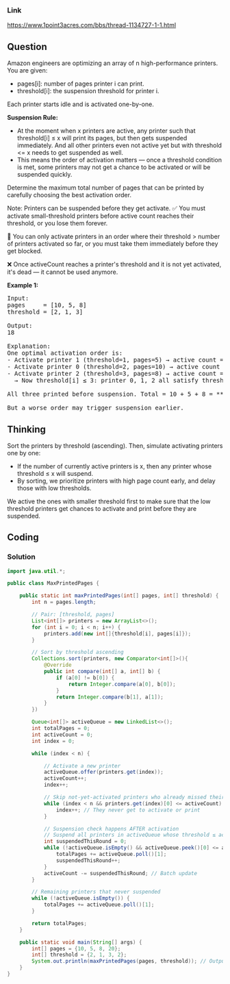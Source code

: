 ### Link
https://www.1point3acres.com/bbs/thread-1134727-1-1.html

## Question
Amazon engineers are optimizing an array of n high-performance printers. You are given:
* pages[i]: number of pages printer i can print.
* threshold[i]: the suspension threshold for printer i.

Each printer starts idle and is activated one-by-one.  

**Suspension Rule:**
* At the moment when x printers are active, any printer such that threshold[i] ≤ x will print its pages, but then gets suspended immediately. And all other printers even not active yet but with threshold <= x needs to get suspended as well.
* This means the order of activation matters — once a threshold condition is met, some printers may not get a chance to be activated or will be suspended quickly.

Determine the maximum total number of pages that can be printed by carefully choosing the best activation order.

Note: Printers can be suspended before they get activate.
✅ You must activate small-threshold printers before active count reaches their threshold, or you lose them forever.

🧮 You can only activate printers in an order where their threshold > number of printers activated so far, or you must take them immediately before they get blocked.

❌ Once activeCount reaches a printer's threshold and it is not yet activated, it's dead — it cannot be used anymore.

**Example 1:**
<pre>
Input:
pages     = [10, 5, 8]
threshold = [2, 1, 3]

Output:
18

Explanation:
One optimal activation order is:
- Activate printer 1 (threshold=1, pages=5) → active count = 1 → no suspension
- Activate printer 0 (threshold=2, pages=10) → active count = 2 → no suspension
- Activate printer 2 (threshold=3, pages=8) → active count = 3
  → Now threshold[i] ≤ 3: printer 0, 1, 2 all satisfy threshold ≤ 3, so they all suspend after printing.

All three printed before suspension. Total = 10 + 5 + 8 = **23**

But a worse order may trigger suspension earlier.
</pre>

## Thinking
Sort the printers by threshold (ascending). Then, simulate activating printers one by one:
* If the number of currently active printers is x, then any printer whose threshold ≤ x will suspend.
* By sorting, we prioritize printers with high page count early, and delay those with low thresholds.

We active the ones with smaller threshold first to make sure that the low threshold printers get chances to activate and print before they are suspended.

## Coding

### Solution
```java
import java.util.*;

public class MaxPrintedPages {

    public static int maxPrintedPages(int[] pages, int[] threshold) {
        int n = pages.length;

        // Pair: [threshold, pages]
        List<int[]> printers = new ArrayList<>();
        for (int i = 0; i < n; i++) {
            printers.add(new int[]{threshold[i], pages[i]});
        }

        // Sort by threshold ascending
        Collections.sort(printers, new Comparator<int[]>(){
            @Override
            public int compare(int[] a, int[] b) {
                if (a[0] != b[0]) {
                    return Integer.compare(a[0], b[0]);
                }
                return Integer.compare(b[1], a[1]);
            }
        })

        Queue<int[]> activeQueue = new LinkedList<>();
        int totalPages = 0;
        int activeCount = 0;
        int index = 0;

        while (index < n) {

            // Activate a new printer
            activeQueue.offer(printers.get(index));
            activeCount++;
            index++;

            // Skip not-yet-activated printers who already missed their window
            while (index < n && printers.get(index)[0] <= activeCount) {
                index++; // They never get to activate or print
            }

            // Suspension check happens AFTER activation
            // Suspend all printers in activeQueue whose threshold ≤ activeCount
            int suspendedThisRound = 0;
            while (!activeQueue.isEmpty() && activeQueue.peek()[0] <= activeCount) {
                totalPages += activeQueue.poll()[1];
                suspendedThisRound++;
            }
            activeCount -= suspendedThisRound; // Batch update
        }

        // Remaining printers that never suspended
        while (!activeQueue.isEmpty()) {
            totalPages += activeQueue.poll()[1];
        }

        return totalPages;
    }

    public static void main(String[] args) {
        int[] pages = {10, 5, 8, 20};
        int[] threshold = {2, 1, 3, 2};
        System.out.println(maxPrintedPages(pages, threshold)); // Output: 43
    }
}
```
